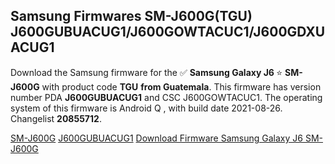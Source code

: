 <h2>Samsung Firmwares SM-J600G(TGU) J600GUBUACUG1/J600GOWTACUC1/J600GDXUACUG1</h2>
Download the Samsung firmware for the ✅ <strong>Samsung Galaxy J6 </strong> ⭐ <strong>SM-J600G</strong> with product code <strong>TGU</strong> <strong> from Guatemala</strong>. This firmware has version number PDA <strong>J600GUBUACUG1</strong> and CSC J600GOWTACUC1. The operating system of this firmware is Android Q , with build date 2021-08-26. Changelist <strong>20855712</strong>.


[SM-J600G](https://samfirm.shop/samsung/model/SM-J600G)
[J600GUBUACUG1](https://samfirm.shop/samsung/pda/J600GUBUACUG1)
[Download Firmware Samsung Galaxy J6 SM-J600G](https://samfirm.shop/samsung/firmware/452638)
